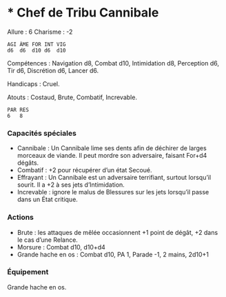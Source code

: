 # * Chef de Tribu Cannibale

Allure : 6
Charisme : -2

	AGI	ÂME	FOR	INT	VIG
	d6	d6	d10	d6	d10

Compétences : Navigation d8, Combat d10, Intimidation d8, Perception d6, Tir d6, Discrétion d6, Lancer d6.

Handicaps : Cruel.

Atouts : Costaud, Brute, Combatif, Increvable.

	PAR	RES
	6	8

### Capacités spéciales
- Cannibale : Un Cannibale lime ses dents afin de déchirer de larges morceaux de viande. Il peut mordre son adversaire, faisant For+d4 dégâts.
- Combatif : +2 pour récupérer d’un état Secoué.
- Effrayant : Un Cannibale est un adversaire terrifiant, surtout lorsqu’il sourit. Il a +2 à ses jets d’Intimidation.
- Increvable : ignore le malus de Blessures sur les jets lorsqu’il passe dans un État critique.

### Actions
- Brute : les attaques de mêlée occasionnent +1 point de dégât, +2 dans le cas d’une Relance.
- Morsure : Combat d10, d10+d4
- Grande hache en os :  Combat d10, PA 1, Parade -1, 2 mains, 2d10+1

### Équipement
Grande hache en os.
